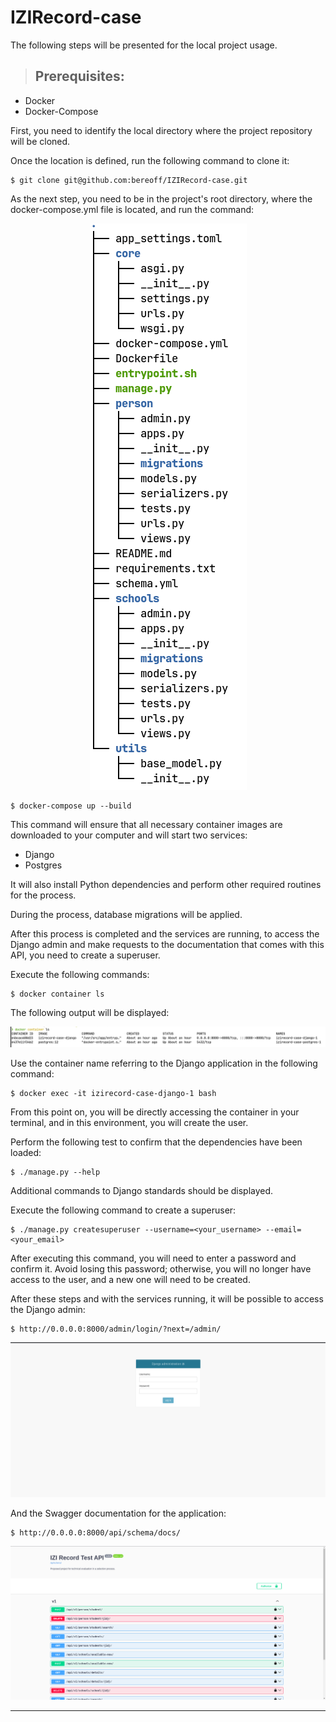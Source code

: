 # IZIRecord-case

The following steps will be presented for the local project usage.

> ## Prerequisites:
- Docker
- Docker-Compose

First, you need to identify the local directory where the project repository will be cloned.

Once the location is defined, run the following command to clone it:
```
$ git clone git@github.com:bereoff/IZIRecord-case.git
```

As the next step, you need to be in the project's root directory, where the docker-compose.yml file is located, and run the command:

<p align="center">
  <img src="https://github.com/bereoff/IZIRecord-case/blob/main/images/project-root.png" />
</p>

```
$ docker-compose up --build
```

This command will ensure that all necessary container images are downloaded to your computer and will start two services:
- Django
- Postgres

It will also install Python dependencies and perform other required routines for the process.

During the process, database migrations will be applied.

After this process is completed and the services are running, to access the Django admin and make requests to the documentation that comes with this API, you need to create a superuser.

Execute the following commands:
```
$ docker container ls
```

The following output will be displayed:

![List of containers](https://github.com/bereoff/IZIRecord-case/blob/main/images/docker-container-ls-command.png)

Use the container name referring to the Django application in the following command:
```
$ docker exec -it izirecord-case-django-1 bash
```

From this point on, you will be directly accessing the container in your terminal, and in this environment, you will create the user.

Perform the following test to confirm that the dependencies have been loaded:
```
$ ./manage.py --help
```

Additional commands to Django standards should be displayed.

Execute the following command to create a superuser:
```
$ ./manage.py createsuperuser --username=<your_username> --email=<your_email>
```

After executing this command, you will need to enter a password and confirm it. Avoid losing this password; otherwise, you will no longer have access to the user, and a new one will need to be created.

After these steps and with the services running, it will be possible to access the Django admin:
```
$ http://0.0.0.0:8000/admin/login/?next=/admin/
```
![Django Admin](https://github.com/bereoff/IZIRecord-case/blob/main/images/django-admin-login-page.png)

And the Swagger documentation for the application:
```
$ http://0.0.0.0:8000/api/schema/docs/
```
![API Swagger](https://github.com/bereoff/IZIRecord-case/blob/main/images/swagger-page.png)

---
